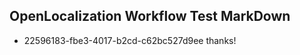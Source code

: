 ## OpenLocalization Workflow Test MarkDown
* 22596183-fbe3-4017-b2cd-c62bc527d9ee thanks!

<!--HONumber=Aug16_HO1-->


